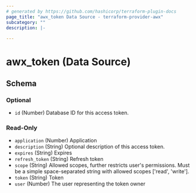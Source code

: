 ```yaml
---
# generated by https://github.com/hashicorp/terraform-plugin-docs
page_title: "awx_token Data Source - terraform-provider-awx"
subcategory: ""
description: |-
  
---
```


# awx_token (Data Source)





<!-- schema generated by tfplugindocs -->
## Schema

### Optional

- `id` (Number) Database ID for this access token.

### Read-Only

- `application` (Number) Application
- `description` (String) Optional description of this access token.
- `expires` (String) Expires
- `refresh_token` (String) Refresh token
- `scope` (String) Allowed scopes, further restricts user's permissions. Must be a simple space-separated string with allowed scopes ['read', 'write'].
- `token` (String) Token
- `user` (Number) The user representing the token owner


